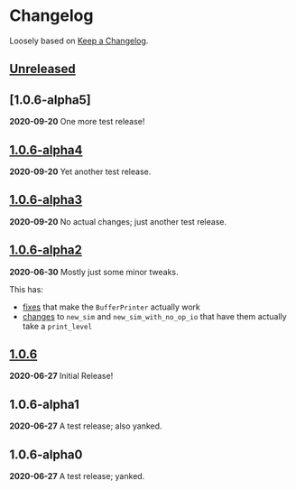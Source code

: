 # Changelog

Loosely based on [Keep a Changelog](https://keepachangelog.com/en/1.0.0).

## [Unreleased]

## [1.0.6-alpha5]
__2020-09-20__
One more test release!

## [1.0.6-alpha4]
__2020-09-20__
Yet another test release.

## [1.0.6-alpha3]
__2020-09-20__
No actual changes; just another test release.

## [1.0.6-alpha2]
__2020-06-30__
Mostly just some minor tweaks.

This has:
  - [fixes](https://github.com/rrbutani/lc3tools-sys/commit/73ee0cc47649ad3eeeada9b1138aa0e00410c1f0) that make the `BufferPrinter` actually work
  - [changes](https://github.com/rrbutani/lc3tools-sys/commit/1d10ce668bdaf7e4016b738561ca4eb6c6b37534) to `new_sim` and `new_sim_with_no_op_io` that have them actually take a `print_level`

## [1.0.6]
__2020-06-27__
Initial Release!

## 1.0.6-alpha1
__2020-06-27__
A test release; also yanked.

## 1.0.6-alpha0
__2020-06-27__
A test release; yanked.

[Unreleased]: https://github.com/rrbutani/lc3tools-sys/compare/1.0.6-alpha5...HEAD
[1.0.6-alpha4]: https://github.com/rrbutani/lc3tools-sys/compare/1.0.6-alpha4...1.0.6-alpha5
[1.0.6-alpha4]: https://github.com/rrbutani/lc3tools-sys/compare/1.0.6-alpha3...1.0.6-alpha4
[1.0.6-alpha3]: https://github.com/rrbutani/lc3tools-sys/compare/1.0.6-alpha2...1.0.6-alpha3
[1.0.6-alpha2]: https://github.com/rrbutani/lc3tools-sys/compare/1.0.6...1.0.6-alpha2
[1.0.6]: https://github.com/rrbutani/lc3tools-sys/compare/92120b1e639d907a98b528ea97756f13c3b33ea8...1.0.6
